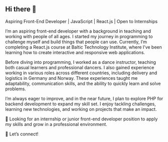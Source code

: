 ## Hi there 👋

Aspiring Front-End Developer | JavaScript | React.js | Open to Internships

I’m an aspiring front-end developer with a background in teaching and working with people of all ages. I started my journey in programming to challenge myself and build things that people can use. Currently, I’m completing a React.js course at Baltic Technology Institute, where I’ve been learning how to create interactive and responsive web applications.

Before diving into programming, I worked as a dance instructor, teaching both casual learners and professional dancers. I also gained experience working in various roles across different countries, including delivery and logistics in Germany and Norway. These experiences taught me adaptability, communication skills, and the ability to quickly learn and solve problems.

I’m always eager to improve, and in the near future, I plan to explore PHP for backend development to expand my skill set. I enjoy tackling challenges, learning new technologies, and working on projects that make an impact.

📌 Looking for an internship or junior front-end developer position to apply my skills and grow in a professional environment.

📩 Let’s connect!
